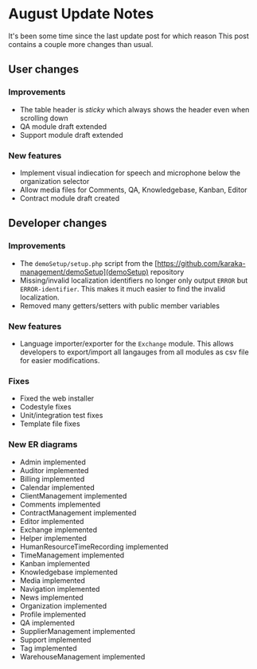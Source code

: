 # August Update Notes

It's been some time since the last update post for which reason This post contains a couple more changes than usual.

## User changes

### Improvements

* The table header is *sticky* which always shows the header even when scrolling down
* QA module draft extended
* Support module draft extended

### New features

* Implement visual indiecation for speech and microphone below the organization selector
* Allow media files for Comments, QA, Knowledgebase, Kanban, Editor
* Contract module draft created

## Developer changes

### Improvements

* The `demoSetup/setup.php` script from the [https://github.com/karaka-management/demoSetup](demoSetup) repository
* Missing/invalid localization identifiers no longer only output `ERROR` but `ERROR-identifier`. This makes it much easier to find the invalid localization.
* Removed many getters/setters with public member variables

### New features

* Language importer/exporter for the `Exchange` module. This allows developers to export/import all langauges from all modules as csv file for easier modifications.

### Fixes

* Fixed the web installer
* Codestyle fixes
* Unit/integration test fixes
* Template file fixes

### New ER diagrams

* Admin implemented
* Auditor implemented
* Billing implemented
* Calendar implemented
* ClientManagement implemented
* Comments implemented
* ContractManagement implemented
* Editor implemented
* Exchange implemented
* Helper implemented
* HumanResourceTimeRecording implemented
* TimeManagement implemented
* Kanban implemented
* Knowledgebase implemented
* Media implemented
* Navigation implemented
* News implemented
* Organization implemented
* Profile implemented
* QA implemented
* SupplierManagement implemented
* Support implemented
* Tag implemented
* WarehouseManagement implemented
